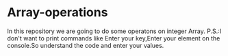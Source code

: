 # Array-operations
In this repository we are going to do some operatons on integer Array.
P.S.:I don't want to print commands like Enter your key,Enter your element on the console.So understand the code and enter your values.
